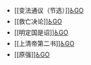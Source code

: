 - [[变法通议（节选）]][♿GO](https://github.com/FourteenD/Note/blob/main/变法通议（节选）.md)
- [[救亡决论]][♿GO](https://github.com/FourteenD/Note/blob/main/救亡决论.md)
- [[明定国是诏]][♿GO](https://github.com/FourteenD/Note/blob/main/明定国是诏.md)
- [[上清帝第二书]][♿GO](https://github.com/FourteenD/Note/blob/main/上清帝第二书.md)
- [[原强]][♿GO](https://github.com/FourteenD/Note/blob/main/原强.md)
